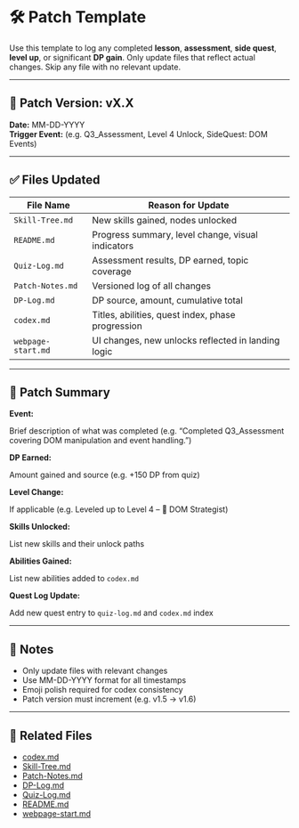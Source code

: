 # 🛠️ Patch Template

Use this template to log any completed **lesson**, **assessment**, **side quest**, **level up**, or significant **DP gain**. Only update files that reflect actual changes. Skip any file with no relevant update.

---

## 📅 Patch Version: vX.X

**Date:** MM-DD-YYYY  
**Trigger Event:** (e.g. Q3_Assessment, Level 4 Unlock, SideQuest: DOM Events)

---

## ✅ Files Updated

| File Name         | Reason for Update                                      |
|------------------|--------------------------------------------------------|
| `Skill-Tree.md`   | New skills gained, nodes unlocked                     |
| `README.md`       | Progress summary, level change, visual indicators     |
| `Quiz-Log.md`     | Assessment results, DP earned, topic coverage         |
| `Patch-Notes.md`  | Versioned log of all changes                          |
| `DP-Log.md`       | DP source, amount, cumulative total                   |
| `codex.md`        | Titles, abilities, quest index, phase progression     |
| `webpage-start.md`| UI changes, new unlocks reflected in landing logic    |

---

## 🧾 Patch Summary

**Event:**

Brief description of what was completed (e.g. “Completed Q3_Assessment covering DOM manipulation and event handling.”)

**DP Earned:**

Amount gained and source (e.g. +150 DP from quiz)

**Level Change:**

If applicable (e.g. Leveled up to Level 4 – 🎯 DOM Strategist)

**Skills Unlocked:**

List new skills and their unlock paths

**Abilities Gained:**

List new abilities added to `codex.md`

**Quest Log Update:**

Add new quest entry to `quiz-log.md` and `codex.md` index

---

## 🧠 Notes

- Only update files with relevant changes  
- Use MM-DD-YYYY format for all timestamps  
- Emoji polish required for codex consistency  
- Patch version must increment (e.g. v1.5 → v1.6)

---

## 🔗 Related Files

- [codex.md](../codex.md)  
- [Skill-Tree.md](../Skill-Tree.md)  
- [Patch-Notes.md](../Patch-Notes.md)  
- [DP-Log.md](../DP-Log.md)  
- [Quiz-Log.md](../Quiz-Log.md)  
- [README.md](../README.md)  
- [webpage-start.md](../webpage-start.md)
